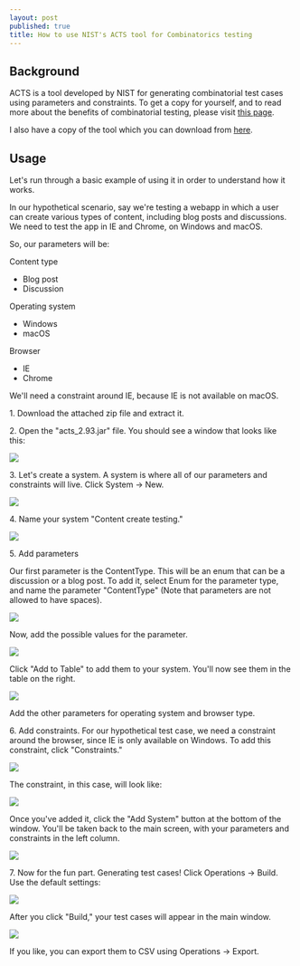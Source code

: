 ```yaml
---
layout: post
published: true
title: How to use NIST's ACTS tool for Combinatorics testing
---
```

## Background
 
ACTS is a tool developed by NIST for generating combinatorial test cases using parameters and constraints. To get a copy for yourself, and to read more about the benefits of combinatorial testing, please visit [this page](http://csrc.nist.gov/groups/SNS/acts/index.html).

I also have a copy of the tool which you can download from [here]({{site.cdn_path}}/2017/06/06/ACTS2.93.zip).
 
## Usage
 
Let's run through a basic example of using it in order to understand how it works.
 
In our hypothetical scenario, say we're testing a webapp in which a user can create various types of content, including blog posts and discussions. We need to test the app in IE and Chrome, on Windows and macOS.
 
So, our parameters will be:
 
Content type
* Blog post
* Discussion
 
Operating system
* Windows
* macOS
 
Browser
* IE
* Chrome
 
We'll need a constraint around IE, because IE is not available on macOS.
 
1\. Download the attached zip file and extract it.

2\. Open the "acts_2.93.jar" file. You should see a window that looks like this:

![]({{site.cdn_path}}/2017/06/06/1.jpg)

3\. Let's create a system. A system is where all of our parameters and constraints will live.
Click System -> New.

![]({{site.cdn_path}}/2017/06/06/2.jpg)

4\. Name your system "Content create testing."

![]({{site.cdn_path}}/2017/06/06/3.jpg)

5\. Add parameters

Our first parameter is the ContentType. This will be an enum that can be a discussion or a blog post.
To add it, select Enum for the parameter type, and name the parameter "ContentType" (Note that parameters are not allowed to have spaces).

![]({{site.cdn_path}}/2017/06/06/4.jpg)

Now, add the possible values for the parameter.

![]({{site.cdn_path}}/2017/06/06/5.jpg)

Click "Add to Table" to add them to your system.
You'll now see them in the table on the right.

![]({{site.cdn_path}}/2017/06/06/6.jpg)

Add the other parameters for operating system and browser type.
 
6\. Add constraints.
For our hypothetical test case, we need a constraint around the browser, since IE is only available on Windows.
To add this constraint, click "Constraints."

![]({{site.cdn_path}}/2017/06/06/7.jpg)

The constraint, in this case, will look like:

![]({{site.cdn_path}}/2017/06/06/8.jpg)

Once you've added it, click the "Add System" button at the bottom of the window. You'll be taken back to the main screen, with your parameters and constraints in the left column.

![]({{site.cdn_path}}/2017/06/06/9.jpg)

7\. Now for the fun part. Generating test cases!
Click Operations -> Build. Use the default settings:

![]({{site.cdn_path}}/2017/06/06/10.jpg)

After you click "Build," your test cases will appear in the main window.

![]({{site.cdn_path}}/2017/06/06/11.jpg)

If you like, you can export them to CSV using Operations -> Export.
